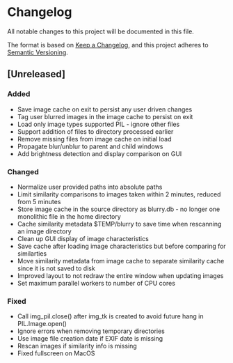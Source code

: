 # Changelog

All notable changes to this project will be documented in this file.

The format is based on [Keep a Changelog](https://keepachangelog.com/en/1.1.0/),
and this project adheres to [Semantic Versioning](https://semver.org/spec/v2.0.0.html).

## [Unreleased]

### Added

- Save image cache on exit to persist any user driven changes
- Tag user blurred images in the image cache to persist on exit
- Load only image types supported PIL - ignore other files
- Support addition of files to directory processed earlier
- Remove missing files from image cache on initial load
- Propagate blur/unblur to parent and child windows
- Add brightness detection and display comparison on GUI

### Changed

- Normalize user provided paths into absolute paths
- Limit similarity comparisons to images taken within 2 minutes, reduced from 5 minutes
- Store image cache in the source directory as blurry.db - no longer one monolithic file in the home directory
- Cache similarity metadata $TEMP/blurry to save time when rescanning an image directory
- Clean up GUI display of image characteristics
- Save cache after loading image characteristics but before comparing for similarties
- Move similarity metadata from image cache to separate similarity cache since it is not saved to disk
- Improved layout to not redraw the entire window when updating images
- Set maximum parallel workers to number of CPU cores

### Fixed

- Call img_pil.close() after img_tk is created to avoid future hang in PIL.Image.open()
- Ignore errors when removing temporary directories
- Use image file creation date if EXIF date is missing
- Rescan images if similarity info is missing
- Fixed fullscreen on MacOS